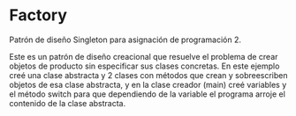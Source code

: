 # Factory
  Patrón de diseño Singleton para asignación de programación 2.

Este es un patrón de diseño creacional que resuelve el problema de crear objetos de producto sin especificar sus clases concretas.
En este ejemplo creé una clase abstracta y 2 clases con métodos que crean y sobreescriben objetos de esa clase abstracta, y en la clase creador (main) creé variables y el método switch para que dependiendo de la variable el programa arroje el contenido de la clase abstracta.